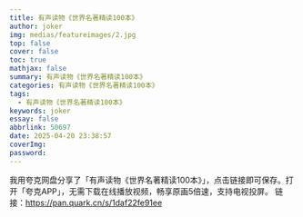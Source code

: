 ```yaml
---
title: 有声读物《世界名著精读100本》
author: joker
img: medias/featureimages/2.jpg
top: false
cover: false
toc: true
mathjax: false
summary: 有声读物《世界名著精读100本》
categories: 有声读物《世界名著精读100本》
tags:
  - 有声读物《世界名著精读100本》
keywords: joker
essay: false
abbrlink: 50697
date: 2025-04-20 23:38:57
coverImg:
password:
---
```


我用夸克网盘分享了「有声读物《世界名著精读100本》」，点击链接即可保存。打开「夸克APP」，无需下载在线播放视频，畅享原画5倍速，支持电视投屏。
链接：https://pan.quark.cn/s/1daf22fe91ee
